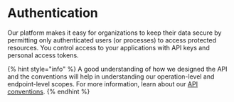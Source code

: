 # Authentication

Our platform makes it easy for organizations to keep their data secure by permitting only authenticated users (or processes) to access protected resources. You control access to your applications with API keys and personal access tokens.

{% hint style="info" %}
A good understanding of how we designed the API and the conventions will help in understanding our operation-level and endpoint-level scopes. For more information, learn about our [API conventions](https://www.clarifai.com/blog/clarifai-api-conventions).
{% endhint %}
